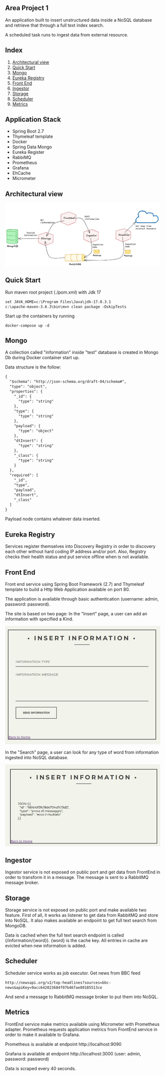 ## Area Project 1

An application built to insert unstructured data inside a NoSQL database and retrieve that through a full text index search.

A scheduled task runs to ingest data from external resource.

## Index

1. [Architectural view](#Architecturalview)
2. [Quick Start](#QuickStart)
3. [Mongo](#mongo)
4. [Eureka Registry](#EurekaRegistry)
5. [Front End](#FrontEnd)
6. [Ingestor](#Ingestor)
7. [Storage](#Storage)
8. [Scheduler](#Scheduler)
9. [Metrics](#Metrics)

## Application Stack

- Spring Boot 2.7
- Thymeleaf template
- Docker
- Spring Data Mongo
- Eureka Register
- RabbiMQ
- Prometheus
- Grafana
- EhCache
- Micrometer

## Architectural view

![Architecture Diagram](https://github.com/MarcoGhise/AreaProject1/blob/main/img/arch.jpg)

## Quick Start
Run maven root project (./pom.xml) with Jdk 17
```
set JAVA_HOME=c:\Program Files\Java\jdk-17.0.3.1
c:\apache-maven-3.6.3\bin\mvn clean package -DskipTests
```
Start up the containers by running
```
docker-compose up -d
```

## Mongo
A collection called "information" inside "test" database is created in Mongo Db during Docker container start up.

Data structure is the follow:
```
{
  "$schema": "http://json-schema.org/draft-04/schema#",
  "type": "object",
  "properties": {
    "_id": {
      "type": "string"
    },
    "type": {
      "type": "string"
    },
    "payload": {
      "type": "object"
    },
    "dtInsert": {
      "type": "string"
    },
    "_class": {
      "type": "string"
    }
  },
  "required": [
    "_id",
    "type",
    "payload",
    "dtInsert",
    "_class"
  ]
}
```

Payload node contains whatever data inserted.

## Eureka Registry
Services register themselves into Discovery Registry in order to discovery each other without hard coding IP address and/or port.
Also, Registry checks their health status and put service offline when is not available.

## Front End
Front end service using Spring Boot Framework (2.7) and Thymeleaf template to build a Http Web Application available on port 80. 

The application is available through basic authentication (username: admin, password: password). 

The site is based on two page: In the "Insert" page, a user can add an information with specified a Kind.

![Insert page](https://github.com/MarcoGhise/AreaProject1/blob/main/img/insert.jpg)

In the "Search" page, a user can look for any type of word from information ingested into NoSQL database.

![Search Result](https://github.com/MarcoGhise/AreaProject1/blob/main/img/search.jpg)

## Ingestor
Ingestor service is not exposed on public port and get data from FrontEnd in order to transform it in a message.
The message is sent to a RabbitMQ message broker.

## Storage
Storage service is not exposed on public port and make available two feature.
First of all, it works as listener to get data from RabbitMQ and store into NoSQL.
It also makes available an endpoint to get full text search from MongoDB.

Data is cached when the full text search endpoint is called (/information/{word}).
{word} is the cache key.
All entries in cache are evicted when new information is added.  

## Scheduler   
Scheduler service works as job executor. Get news from BBC feed
```
http://newsapi.org/v2/top-headlines?sources=bbc-news&apiKey=9acc642023684f07b46fae89185513ce
```
And send a message to RabbitMQ message broker to put them into NoSQL.

## Metrics 

FrontEnd service make metrics available using Micrometer with Prometheus adapter.
Prometheus requests application metrics from FrontEnd service in order to make it available to Grafana.

Prometheus is available at endpoint http://localhost:9090

Grafana is available at endpoint http://localhost:3000 (user: admin, password: password)

Data is scraped every 40 seconds.